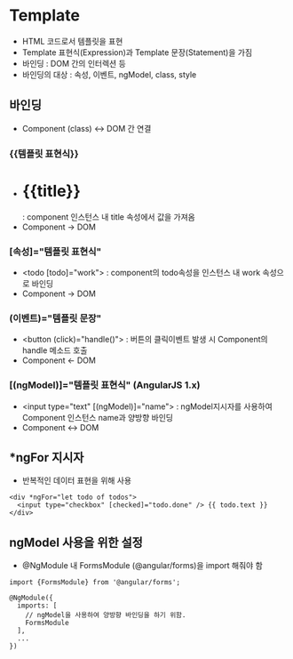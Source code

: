 # Template
- HTML 코드로서 템플릿을 표현
- Template 표현식(Expression)과 Template 문장(Statement)을 가짐
- 바인딩 : DOM 간의 인터렉션 등
- 바인딩의 대상 : 속성, 이벤트, ngModel, class, style

## 바인딩
- Component (class) <-> DOM 간 연결

### {{템플릿 표현식}}
- <h1>{{title}}</h1> : component 인스턴스 내 title 속성에서 값을 가져옴
- Component -> DOM

### [속성]="템플릿 표현식" 
- <todo [todo]="work"> : component의 todo속성을 인스턴스 내 work 속성으로 바인딩
- Component -> DOM

### (이벤트)="템플릿 문장"
- <button (click)="handle()"> : 버튼의 클릭이벤트 발생 시 Component의 handle 메소드 호출
- Component <- DOM

### [(ngModel)]="템플릿 표현식" (AngularJS 1.x)
- <input type="text" [(ngModel)]="name"> : ngModel지시자를 사용하여 Component 인스턴스 name과 양방향 바인딩
- Component <-> DOM


## *ngFor 지시자
- 반복적인 데이터 표현을 위해 사용
~~~
<div *ngFor="let todo of todos">
  <input type="checkbox" [checked]="todo.done" /> {{ todo.text }}
</div>
~~~

## ngModel 사용을 위한 설정
- @NgModule 내 FormsModule (@angular/forms)을 import 해줘야 함
~~~
import {FormsModule} from '@angular/forms';

@NgModule({
  imports: [
    // ngModel을 사용하여 양방향 바인딩을 하기 위함.
    FormsModule
  ],
  ...
})
~~~

